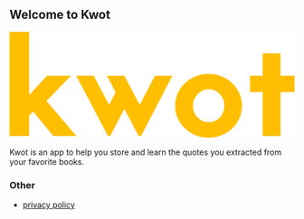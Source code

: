 ## Welcome to Kwot
![Kwot Logo](assets/kwot_yellow_logo.png)


Kwot is an app to help you store and learn the quotes you extracted from your favorite books.


### Other

- [privacy policy](pages/privacy_policy.md)
